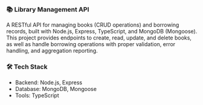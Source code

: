 ### 📚 Library Management API
A RESTful API for managing books (CRUD operations) and borrowing records, built with Node.js, Express, TypeScript, and MongoDB (Mongoose).
This project provides endpoints to create, read, update, and delete books, as well as handle borrowing operations with proper validation, error handling, and aggregation reporting.

### 🛠️ Tech Stack
- Backend: Node.js, Express
- Database: MongoDB, Mongoose
- Tools: TypeScript

